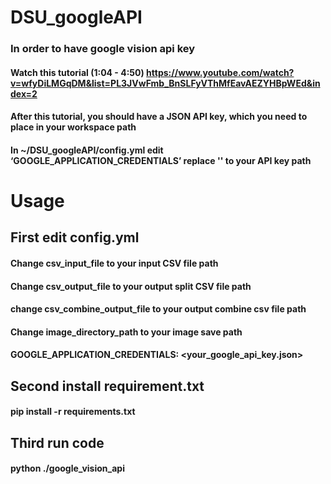 # DSU_googleAPI
### In order to have google vision api key
#### Watch this tutorial (1:04 - 4:50) https://www.youtube.com/watch?v=wfyDiLMGqDM&list=PL3JVwFmb_BnSLFyVThMfEavAEZYHBpWEd&index=2
#### After this tutorial, you should have a JSON API key, which you need to place in your workspace path
#### In ~/DSU_googleAPI/config.yml edit ‘GOOGLE_APPLICATION_CREDENTIALS’ replace '<Your API KEY>' to your API key path

# Usage
## First edit config.yml
#### Change csv_input_file to your input CSV file path
#### Change csv_output_file to your output split CSV file path
#### change csv_combine_output_file to your output combine csv file path
#### Change image_directory_path to your image save path
#### GOOGLE_APPLICATION_CREDENTIALS: <your_google_api_key.json>
## Second install requirement.txt
#### pip install -r requirements.txt
## Third run code
#### python ./google_vision_api
